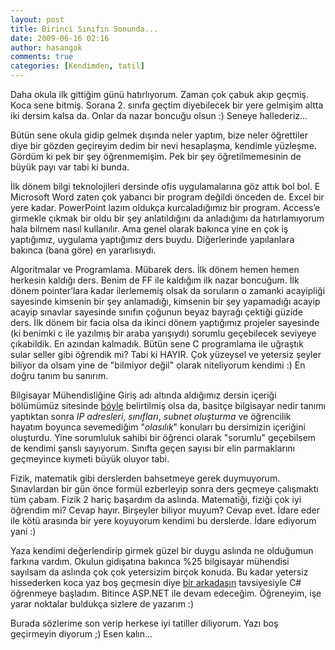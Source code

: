 ```yaml
---
layout: post
title: Birinci Sınıfın Sonunda...
date: 2009-06-16 02:16
author: hasangok
comments: true
categories: [Kendimden, tatil]
---
```

Daha okula ilk gittiğim günü hatırlıyorum. Zaman çok çabuk akıp geçmiş. Koca sene bitmiş. Sorana 2. sınıfa geçtim diyebilecek bir yere gelmişim altta iki dersim kalsa da. Onlar da nazar boncuğu olsun :) Seneye hallederiz...

Bütün sene okula gidip gelmek dışında neler yaptım, bize neler öğrettiler diye bir gözden geçireyim dedim bir nevi hesaplaşma, kendimle yüzleşme. Gördüm ki pek bir şey öğrenmemişim. Pek bir şey öğretilmemesinin de büyük payı var tabi ki bunda.

İlk dönem bilgi teknolojileri dersinde ofis uygulamalarına göz attık bol bol. E Microsoft Word zaten çok yabancı bir program değildi önceden de. Excel bir yere kadar. PowerPoint lazım oldukça kurcaladığımız bir program. Access’e girmekle çıkmak bir oldu bir şey anlatıldığını da anladığımı da hatırlamıyorum hala bilmem nasıl kullanılır. Ama genel olarak bakınca yine en çok iş yaptığımız, uygulama yaptığımız ders buydu. Diğerlerinde yapılanlara bakınca (bana göre) en yararlısıydı.

Algoritmalar ve Programlama. Mübarek ders. İlk dönem hemen hemen herkesin kaldığı ders. Benim de FF ile kaldığım ilk nazar boncuğum. İlk dönem pointer’lara kadar ilerlememiş olsak da soruların o zamanki acayipliği sayesinde kimsenin bir şey anlamadığı, kimsenin bir şey yapamadığı acayip acayip sınavlar sayesinde sınıfın çoğunun beyaz bayrağı çektiği güzide ders. İlk dönem bir facia olsa da ikinci dönem yaptığımız projeler sayesinde (ki benimki c ile yazılmış bir araba yarışıydı) sorumlu geçebilecek seviyeye çıkabildik. En azından kalmadık. Bütün sene C programlama ile uğraştık sular seller gibi öğrendik mi? Tabi ki HAYIR. Çok yüzeysel ve yetersiz şeyler biliyor da olsam yine de "bilmiyor değil" olarak niteliyorum kendimi :) En doğru tanım bu sanırım.

Bilgisayar Mühendisliğine Giriş adı altında aldığımız dersin içeriği bölümümüz sitesinde [böyle](http://bmb.cu.edu.tr/lisans_dersleri.php#BIL_151) belirtilmiş olsa da, basitçe bilgisayar nedir tanımı yaptıktan sonra *IP adresleri*, *sınıfları*, *subnet oluşturma* ve öğrencilik hayatım boyunca sevemediğim "*olasılık*" konuları bu dersimizin içeriğini oluşturdu. Yine sorumluluk sahibi bir öğrenci olarak "sorumlu" geçebilsem de kendimi şanslı sayıyorum. Sınıfta geçen sayısı bir elin parmaklarını geçmeyince kıymeti büyük oluyor tabi.

Fizik, matematik gibi derslerden bahsetmeye gerek duymuyorum. Sınavlardan bir gün önce formül ezberleyip sonra ders geçmeye çalışmaktı tüm çabam. Fizik 2 hariç başardım da aslında. Matematiği, fiziği çok iyi öğrendim mi? Cevap hayır. Birşeyler biliyor muyum? Cevap evet. İdare eder ile kötü arasında bir yere koyuyorum kendimi bu derslerde. İdare ediyorum yani :)

Yaza kendimi değerlendirip girmek güzel bir duygu aslında ne olduğumun farkına vardım. Okulun gidişatına bakınca %25 bilgisayar mühendisi sayılsam da aslında çok çok yetersizim birçok konuda. Bu kadar yetersiz hissederken koca yaz boş geçmesin diye [bir arkadaşın](http://www.ysbilgin.com) tavsiyesiyle C# öğrenmeye başladım. Bitince ASP.NET ile devam edeceğim. Öğreneyim, işe yarar noktalar buldukça sizlere de yazarım :)

Burada sözlerime son verip herkese iyi tatiller diliyorum.
Yazı boş geçirmeyin diyorum ;) Esen kalın...
